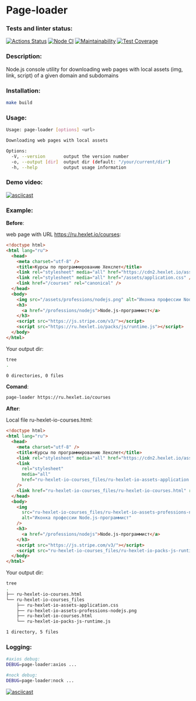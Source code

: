 # Page-loader

### Tests and linter status:

[![Actions Status](https://github.com/DoniyorLatipov/fullstack-javascript-project-4/actions/workflows/hexlet-check.yml/badge.svg)](https://github.com/DoniyorLatipov/fullstack-javascript-project-4/actions)
[![Node CI](https://github.com/DoniyorLatipov/fullstack-javascript-project-4/actions/workflows/nodejs.yml/badge.svg)](https://github.com/DoniyorLatipov/fullstack-javascript-project-4/actions/workflows/nodejs.yml)
[![Maintainability](https://api.codeclimate.com/v1/badges/1653edae9e4615951b42/maintainability)](https://codeclimate.com/github/DoniyorLatipov/fullstack-javascript-project-4/maintainability)
[![Test Coverage](https://api.codeclimate.com/v1/badges/1653edae9e4615951b42/test_coverage)](https://codeclimate.com/github/DoniyorLatipov/fullstack-javascript-project-4/test_coverage)

### Description:

Node.js console utility for downloading web pages with local assets (img, link, script) of a given domain and subdomains

### Installation:

```bash
make build
```

### Usage:

```bash
Usage: page-loader [options] <url>

Downloading web pages with local assets

Options:
  -V, --version       output the version number
  -o, --output [dir]  output dir (default: "/your/current/dir")
  -h, --help          output usage information
```

### Demo video:

[![asciicast](https://asciinema.org/a/2sxY2f88JOTSsUBM2Gt4cafll.svg)](https://asciinema.org/a/2sxY2f88JOTSsUBM2Gt4cafll)

### Example:

**Before**:

web page with URL https://ru.hexlet.io/courses:

```html
<!doctype html>
<html lang="ru">
  <head>
    <meta charset="utf-8" />
    <title>Курсы по программированию Хекслет</title>
    <link rel="stylesheet" media="all" href="https://cdn2.hexlet.io/assets/menu.css" />
    <link rel="stylesheet" media="all" href="/assets/application.css" />
    <link href="/courses" rel="canonical" />
  </head>
  <body>
    <img src="/assets/professions/nodejs.png" alt="Иконка профессии Node.js-программист" />
    <h3>
      <a href="/professions/nodejs">Node.js-программист</a>
    </h3>
    <script src="https://js.stripe.com/v3/"></script>
    <script src="https://ru.hexlet.io/packs/js/runtime.js"></script>
  </body>
</html>
```

Your output dir:

```bash
tree
.

0 directories, 0 files
```

**Comand**:

```bash
page-loader https://ru.hexlet.io/courses
```

**After**:

Local file ru-hexlet-io-courses.html:

```html
<!doctype html>
<html lang="ru">
  <head>
    <meta charset="utf-8" />
    <title>Курсы по программированию Хекслет</title>
    <link rel="stylesheet" media="all" href="https://cdn2.hexlet.io/assets/menu.css" />
    <link
      rel="stylesheet"
      media="all"
      href="ru-hexlet-io-courses_files/ru-hexlet-io-assets-application.css"
    />
    <link href="ru-hexlet-io-courses_files/ru-hexlet-io-courses.html" rel="canonical" />
  </head>
  <body>
    <img
      src="ru-hexlet-io-courses_files/ru-hexlet-io-assets-professions-nodejs.png"
      alt="Иконка профессии Node.js-программист"
    />
    <h3>
      <a href="/professions/nodejs">Node.js-программист</a>
    </h3>
    <script src="https://js.stripe.com/v3/"></script>
    <script src="ru-hexlet-io-courses_files/ru-hexlet-io-packs-js-runtime.js"></script>
  </body>
</html>
```

Your output dir:

```bash
tree
.
├── ru-hexlet-io-courses.html
└── ru-hexlet-io-courses_files
    ├── ru-hexlet-io-assets-application.css
    ├── ru-hexlet-io-assets-professions-nodejs.png
    ├── ru-hexlet-io-courses.html
    └── ru-hexlet-io-packs-js-runtime.js

1 directory, 5 files
```

### Logging:

```bash
#axios debug:
DEBUG=page-loader:axios ...

#nock debug:
DEBUG=page-loader:nock ...
```

[![asciicast](https://asciinema.org/a/EBEuPMWzxnmDNWnSxXtbjvCDJ.svg)](https://asciinema.org/a/EBEuPMWzxnmDNWnSxXtbjvCDJ)
